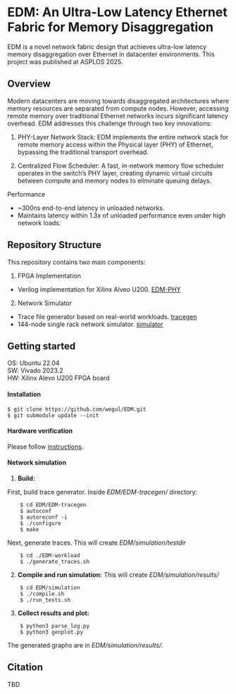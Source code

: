 # EDM: An Ultra-Low Latency Ethernet Fabric for Memory Disaggregation

EDM is a novel network fabric design that achieves ultra-low latency memory disaggregation over Ethernet in datacenter environments. This project was published at ASPLOS 2025.

## Overview
Modern datacenters are moving towards disaggregated architectures where memory resources are separated from compute nodes. However, accessing remote memory over traditional Ethernet networks incurs significant latency overhead. EDM addresses this challenge through two key innovations:

1.	PHY-Layer Network Stack: EDM implements the entire network stack for remote memory access within the Physical layer (PHY) of Ethernet, bypassing the traditional transport overhead.

2.	Centralized Flow Scheduler: A fast, in-network memory flow scheduler operates in the switch’s PHY layer, creating dynamic virtual circuits between compute and memory nodes to eliminate queuing delays.

Performance
- ~300ns end-to-end latency in unloaded networks.
- Maintains latency within 1.3x of unloaded performance even under high network loads.

## Repository Structure

This repository contains two main components:

1.	FPGA Implementation
- Verilog implementation for Xilinx Alveo U200. [EDM-PHY](https://github.com/wegul/EDM-PHY/tree/master)

2.	Network Simulator
- Trace file generator based on real-world workloads. [tracegen](https://github.com/wegul/EDM-tracegen/tree/master)
- 144-node single rack network simulator. [simulator](https://github.com/wegul/EDM/tree/main/simulation)

## Getting started
OS: Ubuntu 22.04  
SW: Vivado 2023.2  
HW: Xilinx Alevo U200 FPGA board
#### Installation
    $ git clone https://github.com/wegul/EDM.git
    $ git submodule update --init


#### Hardware verification
Please follow [instructions](https://github.com/wegul/EDM-PHY).

#### Network simulation

1. **Build:**  

First, build trace generator. Inside _EDM/EDM-tracegen/_ directory:
```
    $ cd EDM/EDM-tracegen
    $ autoconf  
    $ autoreconf -i  
    $ ./configure  
    $ make
```
Next, generate traces. This will create  _EDM/simulation/testdir_
```
    $ cd ./EDM-workload
    $ ./generate_traces.sh
```
2. **Compile and run simulation:** 
This will create _EDM/simulation/results/_
```
    $ cd EDM/simulation
    $ ./compile.sh
    $ ./run_tests.sh
```
3. **Collect results and plot:**
```
    $ python3 parse_log.py
    $ python3 genplot.py
```
The generated graphs are in _EDM/simulation/results/_.



## Citation
TBD
